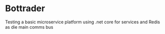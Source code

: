 # Bottrader
Testing a basic microservice platform using .net core for services and Redis as die main comms bus
